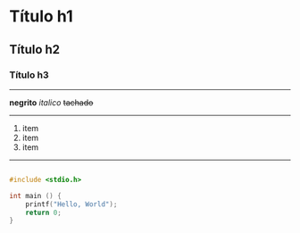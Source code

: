 # Título h1
## Título h2
### Título h3

------

**negrito**
_italico_
~~tachado~~

------

1. item
2. item
3. item

------

```c

#include <stdio.h>

int main () {
	printf("Hello, World");
	return 0;
}
```
